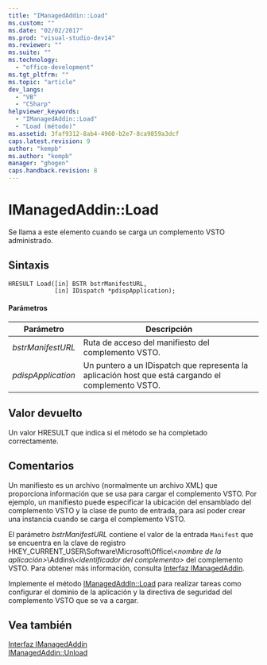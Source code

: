 ```yaml
---
title: "IManagedAddin::Load"
ms.custom: ""
ms.date: "02/02/2017"
ms.prod: "visual-studio-dev14"
ms.reviewer: ""
ms.suite: ""
ms.technology: 
  - "office-development"
ms.tgt_pltfrm: ""
ms.topic: "article"
dev_langs: 
  - "VB"
  - "CSharp"
helpviewer_keywords: 
  - "IManagedAddin::Load"
  - "Load (método)"
ms.assetid: 3faf9312-8ab4-4960-b2e7-8ca9859a3dcf
caps.latest.revision: 9
author: "kempb"
ms.author: "kempb"
manager: "ghogen"
caps.handback.revision: 8
---
```

# IManagedAddin::Load
  Se llama a este elemento cuando se carga un complemento VSTO administrado.  
  
## Sintaxis  
  
```  
HRESULT Load([in] BSTR bstrManifestURL,   
             [in] IDispatch *pdispApplication);  
```  
  
#### Parámetros  
  
|Parámetro|Descripción|  
|---------------|-----------------|  
|*bstrManifestURL*|Ruta de acceso del manifiesto del complemento VSTO.|  
|*pdispApplication*|Un puntero a un IDispatch que representa la aplicación host que está cargando el complemento VSTO.|  
  
## Valor devuelto  
 Un valor HRESULT que indica si el método se ha completado correctamente.  
  
## Comentarios  
 Un manifiesto es un archivo \(normalmente un archivo XML\) que proporciona información que se usa para cargar el complemento VSTO. Por ejemplo, un manifiesto puede especificar la ubicación del ensamblado del complemento VSTO y la clase de punto de entrada, para así poder crear una instancia cuando se carga el complemento VSTO.  
  
 El parámetro *bstrManifestURL* contiene el valor de la entrada `Manifest` que se encuentra en la clave de registro HKEY\_CURRENT\_USER\\Software\\Microsoft\\Office\\*\<nombre de la aplicación\>*\\Addins\\*\<identificador del complemento\>* del complemento VSTO. Para obtener más información, consulta [Interfaz IManagedAddin](../vsto/imanagedaddin-interface.md).  
  
 Implemente el método [IManagedAddIn::Load](../vsto/imanagedaddin-load.md) para realizar tareas como configurar el dominio de la aplicación y la directiva de seguridad del complemento VSTO que se va a cargar.  
  
## Vea también  
 [Interfaz IManagedAddin](../vsto/imanagedaddin-interface.md)   
 [IManagedAddin::Unload](../vsto/imanagedaddin-unload.md)  
  
  